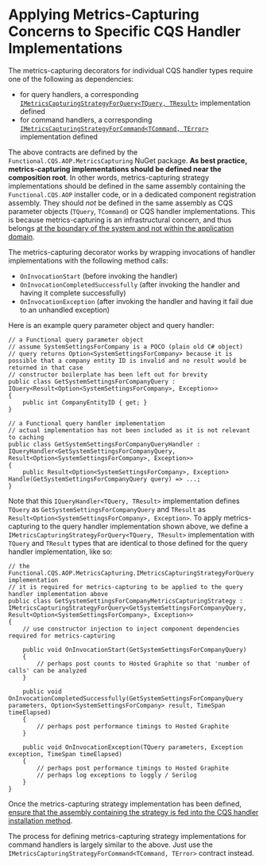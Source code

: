 # Applying Metrics-Capturing Concerns to Specific CQS Handler Implementations

The metrics-capturing decorators for individual CQS handler types require one of the following as dependencies:
- for query handlers, a corresponding [`IMetricsCapturingStrategyForQuery<TQuery, TResult>`](../../../src/Functional.CQS.AOP.MetricsCapturing/IMetricsCapturingStrategyForQuery.cs) implementation defined
- for command handlers, a corresponding [`IMetricsCapturingStrategyForCommand<TCommand, TError>`](../../../src/Functional.CQS.AOP.MetricsCapturing/IMetricsCapturingStrategyForCommand.cs) implementation defined

The above contracts are defined by the `Functional.CQS.AOP.MetricsCapturing` NuGet package.  **As best practice, metrics-capturing implementations should be defined near the composition root**.  In other words, metrics-capturing strategy implementations should be defined in the same assembly containing the `Functional.CQS.AOP` installer code, or in a dedicated component registration assembly.  They should _not_ be defined in the same assembly as CQS parameter objects (`TQuery`, `TCommand`) or CQS handler implementations.  This is because metrics-capturing is an infrastructural concern, and thus belongs [at the boundary of the system and not within the application domain](http://jeffreypalermo.com/blog/the-onion-architecture-part-1/).

The metrics-capturing decorator works by wrapping invocations of handler implementations with the following method calls:
- `OnInvocationStart` (before invoking the handler)
- `OnInvocationCompletedSuccessfully` (after invoking the handler and having it complete successfully)
- `OnInvocationException` (after invoking the handler and having it fail due to an unhandled exception) 

Here is an example query parameter object and query handler:

```
// a Functional query parameter object
// assume SystemSettingsForCompany is a POCO (plain old C# object)
// query returns Option<SystemSettingsForCompany> because it is possible that a company entity ID is invalid and no result would be returned in that case
// constructor boilerplate has been left out for brevity
public class GetSystemSettingsForCompanyQuery : IQuery<Result<Option<SystemSettingsForCompany>, Exception>>
{
    public int CompanyEntityID { get; }
}
```

```
// a Functional query handler implementation
// actual implementation has not been included as it is not relevant to caching 
public class GetSystemSettingsForCompanyQueryHandler : IQueryHandler<GetSystemSettingsForCompanyQuery, Result<Option<SystemSettingsForCompany>, Exception>>
{
    public Result<Option<SystemSettingsForCompany>, Exception> Handle(GetSystemSettingsForCompanyQuery query) => ...;
}
```

Note that this `IQueryHandler<TQuery, TResult>` implementation defines `TQuery` as `GetSystemSettingsForCompanyQuery` and `TResult` as `Result<Option<SystemSettingsForCompany>, Exception>`.  To apply metrics-capturing to the query handler implementation shown above, we define a `IMetricsCapturingStrategyForQuery<TQuery, TResult>` implementation with `TQuery` and `TResult` types that are identical to those defined for the query handler implementation, like so:

```
// the Functional.CQS.AOP.MetricsCapturing.IMetricsCapturingStrategyForQuery implementation
// it is required for metrics-capturing to be applied to the query handler implementation above
public class GetSystemSettingsForCompanyMetricsCapturingStrategy : IMetricsCapturingStrategyForQuery<GetSystemSettingsForCompanyQuery, Result<Option<SystemSettingsForCompany>, Exception>>
{
    // use constructor injection to inject component dependencies required for metrics-capturing
    
    public void OnInvocationStart(GetSystemSettingsForCompanyQuery)
    {
        // perhaps post counts to Hosted Graphite so that 'number of calls' can be analyzed  
    }

    public void OnInvocationCompletedSuccessfully(GetSystemSettingsForCompanyQuery parameters, Option<SystemSettingsForCompany> result, TimeSpan timeElapsed)
    {
        // perhaps post performance timings to Hosted Graphite
    }

    public void OnInvocationException(TQuery parameters, Exception exception, TimeSpan timeElapsed)
    {
        // perhaps post performance timings to Hosted Graphite
        // perhaps log exceptions to loggly / Serilog
    }
}
```

Once the metrics-capturing strategy implementation has been defined, [ensure that the assembly containing the strategy is fed into the CQS handler installation method](installation.md).

The process for defining metrics-capturing strategy implementations for command handlers is largely similar to the above.  Just use the `IMetricsCapturingStrategyForCommand<TCommand, TError>` contract instead.